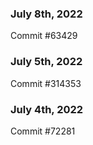 ### July 8th, 2022

Commit #63429

### July 5th, 2022

Commit #314353


### July 4th, 2022

Commit #72281

